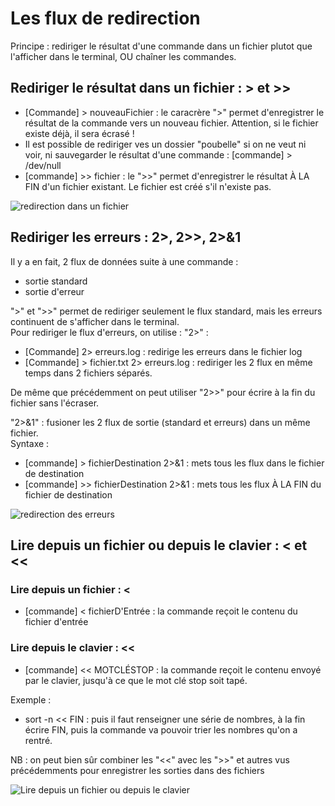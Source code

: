 # Les flux de redirection
Principe : rediriger le résultat d'une commande dans un fichier plutot que l'afficher dans le terminal, OU chaîner les commandes.

## Rediriger le résultat dans un fichier : > et >>
- [Commande] > nouveauFichier : le caracrère ">" permet d'enregistrer le résultat de la commande vers un nouveau fichier. Attention, si le fichier existe déjà, il sera écrasé !
- Il est possible de rediriger ves un dossier "poubelle" si on ne veut ni voir, ni sauvegarder le résultat d'une commande : [commande] > /dev/null
- [commande] >> fichier : le ">>" permet d'enregistrer le résultat À LA FIN d'un fichier existant. Le fichier est créé s'il n'existe pas.  

![redirection dans un fichier](https://user.oc-static.com/files/137001_138000/137849.png "redirection dans un fichier")

## Rediriger les erreurs : 2>, 2>>, 2>&1
Il y a en fait, 2 flux de données suite à une commande :
- sortie standard
- sortie d'erreur  
 
 ">" et ">>" permet de rediriger seulement le flux standard, mais les erreurs continuent de s'afficher dans le terminal.  
 Pour rediriger le flux d'erreurs, on utilise : "2>" :
 - [Commande] 2> erreurs.log : redirige les erreurs dans le fichier log
 - [Commande] > fichier.txt 2> erreurs.log : rediriger les 2 flux en même temps dans 2 fichiers séparés.  

De même que précédemment on peut utiliser "2>>" pour écrire à la fin du fichier sans l'écraser.

"2>&1" : fusioner les 2 flux de sortie (standard et erreurs) dans un même fichier.  
Syntaxe :
- [commande] > fichierDestination 2>&1 : mets tous les flux dans le fichier de destination
- [commande] >> fichierDestination 2>&1 : mets tous les flux À LA FIN du fichier de destination  

![redirection des erreurs](https://user.oc-static.com/files/137001_138000/137859.png "redirection des erreurs")

## Lire depuis un fichier ou depuis le clavier : < et <<
### Lire depuis un fichier : <
- [commande] < fichierD'Entrée : la commande reçoit le contenu du fichier d'entrée
### Lire depuis le clavier : <<
- [commande] << MOTCLÉSTOP : la commande reçoit le contenu envoyé par le clavier, jusqu'à ce que le mot clé stop soit tapé.  

Exemple :  
- sort -n << FIN : puis il faut renseigner une série de nombres, à la fin écrire FIN, puis la commande va pouvoir trier les nombres qu'on a rentré.  

NB : on peut bien sûr combiner les "<<" avec les ">>" et autres vus précédemments pour enregistrer les sorties dans des fichiers

![Lire depuis un fichier ou depuis le clavier](https://user.oc-static.com/files/138001_139000/138421.png "Lire depuis un fichier ou depuis le clavier")










